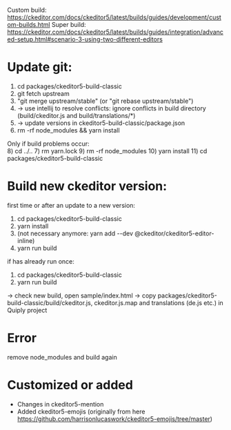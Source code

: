 Custom build: https://ckeditor.com/docs/ckeditor5/latest/builds/guides/development/custom-builds.html
Super build: https://ckeditor.com/docs/ckeditor5/latest/builds/guides/integration/advanced-setup.html#scenario-3-using-two-different-editors


Update git:
===

1) cd packages/ckeditor5-build-classic
2) git fetch upstream
3) "git merge upstream/stable" (or "git rebase upstream/stable")
4) -> use intellij to resolve conflicts: ignore conflicts in build directory (build/ckeditor.js and build/translations/*)
5) -> update versions in ckeditor5-build-classic/package.json  
6) rm -rf node_modules && yarn install
  
Only if build problems occur:      
8) cd ../..
7) rm yarn.lock
9) rm -rf node_modules
10) yarn install
11) cd packages/ckeditor5-build-classic 
    
Build new ckeditor version:
===

first time or after an update to a new version:
1) cd packages/ckeditor5-build-classic
2) yarn install
3) (not necessary anymore: yarn add --dev @ckeditor/ckeditor5-editor-inline)
4) yarn run build

if has already run once:         
1) cd packages/ckeditor5-build-classic
2) yarn run build

-> check new build, open sample/index.html
-> copy packages/ckeditor5-build-classic/build/ckeditor.js, ckeditor.js.map and translations (de.js etc.) in Quiply project

Error
===

remove node_modules and build again
                       

Customized or added
===

- Changes in ckeditor5-mention
- Added ckeditor5-emojis (originally from here https://github.com/harrisonlucaswork/ckeditor5-emojis/tree/master)

